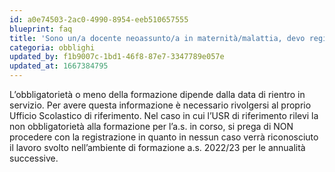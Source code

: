 ```yaml
---
id: a0e74503-2ac0-4990-8954-eeb510657555
blueprint: faq
title: 'Sono un/a docente neoassunto/a in maternità/malattia, devo registrarmi ugualmente all’ambiente di formazione per l’a.s. 2022/23?'
categoria: obblighi
updated_by: f1b9007c-1bd1-46f8-87e7-3347789e057e
updated_at: 1667384795
---
```

L’obbligatorietà o meno della formazione dipende dalla data di rientro in servizio. Per avere questa informazione è necessario rivolgersi al proprio Ufficio Scolastico di riferimento. Nel caso in cui l’USR di riferimento rilevi la non obbligatorietà alla formazione per l’a.s. in corso, si prega di NON procedere con la registrazione in quanto in nessun caso verrà riconosciuto il lavoro svolto nell’ambiente di formazione a.s. 2022/23 per le annualità successive.